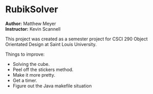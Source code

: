 RubikSolver
===========

**Author:** Matthew Meyer   
**Instructor:** Kevin Scannell


This project was created as a semester project for CSCI 290 Object Orientated Design at Saint
Louis University.    

Things to improve:
 - Solving the cube. 
 - Peel off the stickers method.
 - Make it more pretty.
 - Get a timer.
 - Figure out the Java makefile situation

